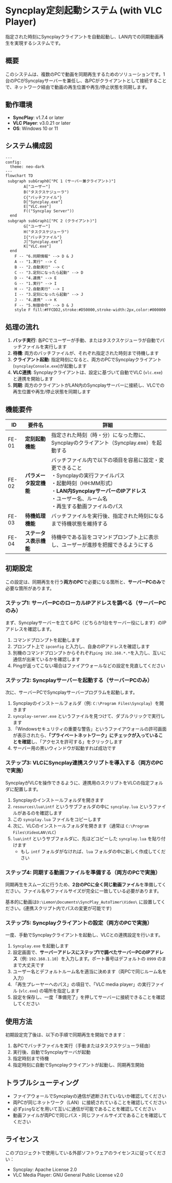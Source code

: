 # Syncplay定刻起動システム (with VLC Player)

指定された時刻にSyncplayクライアントを自動起動し、LAN内での同期動画再生を実現するシステムです。

## 概要

このシステムは、複数のPCで動画を同期再生するためのソリューションです。1台のPCがSyncplayサーバーを兼任し、各PCがクライアントとして接続することで、ネットワーク経由で動画の再生位置や再生/停止状態を同期します。

## 動作環境

- **SyncPlay**: v1.7.4 or later
- **VLC Player**: v3.0.21 or later
- **OS**: Windows 10 or 11

## システム構成図

```mermaid
---
config:
  theme: neo-dark
---
flowchart TD
 subgraph subGraph0["PC 1 (サーバー兼クライアント)"]
        A["ユーザー"]
        B("タスクスケジューラ")
        C{"バッチファイル"}
        D["Syncplay.exe"]
        E["VLC.exe"]
        F(("Syncplay Server"))
  end
 subgraph subGraph1["PC 2 (クライアント)"]
        G["ユーザー"]
        H("タスクスケジューラ")
        I{"バッチファイル"}
        J["Syncplay.exe"]
        K["VLC.exe"]
  end
    F -- "6.同期情報" --> D & J
    A -- "1.実行" --> C
    B -- "2.自動実行" --> C
    C -- "3.定刻になったら起動" --> D
    D -- "4.連携" --> E
    G -- "1.実行" --> I
    H -- "2.自動実行" --> I
    I -- "3.定刻になったら起動" --> J
    J -- "4.連携" --> K
    F -- "5.制御命令" --> D & J
    style F fill:#FFCDD2,stroke:#D50000,stroke-width:2px,color:#000000
```

## 処理の流れ

1. **バッチ実行**: 各PCでユーザーが手動、またはタスクスケジューラが自動でバッチファイルを実行します
2. **待機**: 両方のバッチファイルが、それぞれ指定された時刻まで待機します
3. **クライアント起動**: 指定時刻になると、両方のPCでSyncplayクライアント(`syncplayConsole.exe`)が起動します
4. **VLC連携**: Syncplayクライアントは、設定に基づいて自動でVLC (`vlc.exe`)と連携を開始します
5. **同期**: 両方のクライアントがLAN内のSyncplayサーバーに接続し、VLCでの再生位置や再生/停止状態を同期します

## 機能要件

| ID | 要件名 | 詳細 |
|---|---|---|
| FE-01 | **定刻起動機能** | 指定された時刻（時・分）になった際に、Syncplayのクライアント（Syncplay.exe）を起動する |
| FE-02 | **パラメータ設定機能** | バッチファイル内で以下の項目を容易に設定・変更できること<br>・Syncplayの実行ファイルパス<br>・起動時刻（HH:MM形式）<br>・**LAN内SyncplayサーバーのIPアドレス**<br>・ユーザー名、ルーム名<br>・再生する動画ファイルのパス |
| FE-03 | **待機処理機能** | バッチファイルを実行後、指定された時刻になるまで待機状態を維持する |
| FE-04 | **ステータス表示機能** | 待機中である旨をコマンドプロンプト上に表示し、ユーザーが進捗を把握できるようにする |

## 初期設定

この設定は、同期再生を行う**両方のPC**で必要になる箇所と、**サーバーPCのみ**で必要な箇所があります。

### ステップ1: サーバーPCのローカルIPアドレスを調べる（サーバーPCのみ）

まず、Syncplayサーバーを立てるPC（どちらか1台をサーバー役にします）のIPアドレスを確認します。

1. コマンドプロンプトを起動します
2. プロンプト上で `ipconfig` と入力し、自身のIPアドレスを確認します
3. 別機のコマンドプロンプトからそれぞれ`ping 192.168.*.*`を入力し、互いに通信が出来ているかを確認します
4. Pingが返ってこない場合はファイアウォールなどの設定を見直してください

### ステップ2: Syncplayサーバーを起動する（サーバーPCのみ）

次に、サーバーPCでSyncplayサーバープログラムを起動します。

1. Syncplayのインストールフォルダ（例: `C:\Program Files\Syncplay`）を開きます
2. `syncplay-server.exe` というファイルを見つけて、ダブルクリックで実行します
3. 「Windowsセキュリティの重要な警告」というファイアウォールの許可画面が表示されたら、**「プライベートネットワーク」にチェックが入っていることを確認**し、「アクセスを許可する」をクリックします
4. サーバー用の黒いウィンドウが起動すれば成功です

### ステップ3: VLCにSyncplay連携スクリプトを導入する（両方のPCで実施）

SyncplayがVLCを操作できるように、連携用のスクリプトをVLCの指定フォルダに配置します。

1. Syncplayのインストールフォルダを開きます
2. `resources\lua\intf` というサブフォルダの中に `syncplay.lua` というファイルがあるのを確認します
3. この `syncplay.lua` ファイルをコピーします
4. 次に、VLCのインストールフォルダを開きます（通常は `C:\Program Files\VideoLAN\VLC`）
5. `lua\intf` というサブフォルダに、先ほどコピーした `syncplay.lua` を貼り付けます
   - もし `intf` フォルダがなければ、`lua` フォルダの中に新しく作成してください

### ステップ4: 同期する動画ファイルを準備する（両方のPCで実施）

同期再生をスムーズに行うため、**2台のPCに全く同じ動画ファイル**を準備してください。ファイル名やファイルサイズが完全に一致している必要があります。

基本的に動画は`D:\Lemon\Documents\SyncPlay_AutoTimer\Video\` に設置してください。(連携スクリプト内でパスの変更が可能です)

### ステップ5: Syncplayクライアントの設定（両方のPCで実施）

一度、手動でSyncplayクライアントを起動し、VLCとの連携設定を行います。

1. `Syncplay.exe` を起動します
2. 設定画面で、**サーバーアドレスにステップ1で調べたサーバーPCのIPアドレス**（例: `192.168.1.10`）を入力します。ポート番号はデフォルトの `8999` のままで大丈夫です
3. ユーザー名とデフォルトルーム名を適当に決めます（両PCで同じルーム名を入力）
4. 「再生プレーヤーへのパス」の項目で、「VLC media player」の実行ファイル (`vlc.exe`) の場所を指定します
5. 設定を保存し、一度「準備完了」を押してサーバーに接続できることを確認してください

## 使用方法

初期設定完了後は、以下の手順で同期再生を開始できます：

1. 各PCでバッチファイルを実行（手動またはタスクスケジューラ経由）
2. 実行後、自動でSyncplayサーバが起動
3. 指定時刻まで待機
4. 指定時刻に自動でSyncplayクライアントが起動し、同期再生開始

## トラブルシューティング

- ファイアウォールでSyncplayの通信が遮断されていないか確認してください
- 両PCが同じネットワーク（LAN）に接続されていることを確認してください
- 必ず`ping`などを用いて互いに通信が可能であることを確認してください
- 動画ファイルが両PCで同じパス・同じファイルサイズであることを確認してください

## ライセンス

このプロジェクトで使用している外部ソフトウェアのライセンスに従ってください：
- Syncplay: Apache License 2.0
- VLC Media Player: GNU General Public License v2.0
